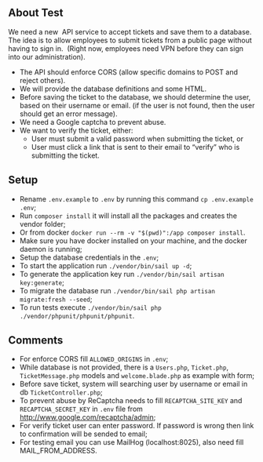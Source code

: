 ## About Test

We need a new  API service to accept tickets and save them to a database.  The idea is to allow employees to submit tickets from a public page without having to sign in.  (Right now, employees need VPN before they can sign into our administration).
 
- The API should enforce CORS (allow specific domains to POST and reject others).
- We will provide the database definitions and some HTML.
- Before saving the ticket to the database, we should determine the user, based on their username or email. (if the user is not found, then the user should get an error message).
- We need a Google captcha to prevent abuse.
- We want to verify the ticket, either:
  - User must submit a valid password when submitting the ticket, or
  - User must click a link that is sent to their email to “verify” who is submitting the ticket.

## Setup
- Rename `.env.example` to `.env` by running this command `cp .env.example .env`;
- Run `composer install` it will install all the packages and creates the vendor folder;
- Or from docker `docker run --rm -v "$(pwd)":/app composer install`.
- Make sure you have docker installed on your machine, and the docker daemon is running;
- Setup the database credentials in the `.env`;
- To start the application run `./vendor/bin/sail up -d`;
- To generate the application key run `./vendor/bin/sail artisan key:generate`;
- To migrate the database run `./vendor/bin/sail php artisan migrate:fresh --seed`;
- To run tests execute `./vendor/bin/sail php ./vendor/phpunit/phpunit/phpunit`.

## Comments
- For enforce CORS fill `ALLOWED_ORIGINS` in `.env`;
- While database is not provided, there is a `Users.php`, `Ticket.php`, `TicketMessage.php` models and `welcome.blade.php` as example with form;
- Before save ticket, system will searching user by username or email in db `TicketController.php`;
- To prevent abuse by ReCaptcha needs to fill `RECAPTCHA_SITE_KEY` and `RECAPTCHA_SECRET_KEY` in `.env` file from http://www.google.com/recaptcha/admin;
- For verify ticket user can enter password. If password is wrong then link to confirmation will be sended to email;
- For testing email you can use MailHog (localhost:8025), also need fill MAIL_FROM_ADDRESS.
